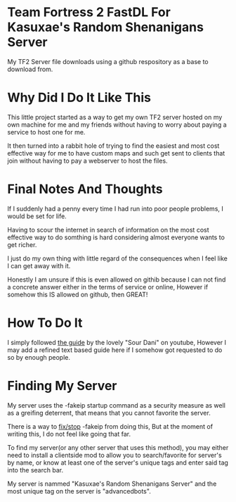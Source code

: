 # Team Fortress 2 FastDL For Kasuxae's Random Shenanigans Server
My TF2 Server file downloads using a github respository as a base to download from.

# Why Did I Do It Like This
This little project started as a way to get my own TF2 server hosted on my own machine for me and my friends without having to worry about paying a service to host one for me.

It then turned into a rabbit hole of trying to find the easiest and most cost effective way for me to have custom maps and such get sent to clients that join without having to pay a webserver to host the files.

# Final Notes And Thoughts
If I suddenly had a penny every time I had run into poor people problems, I would be set for life.

Having to scour the internet in search of information on the most cost effective way to do somthing is hard considering almost everyone wants to get richer.

I just do my own thing with little regard of the consequences when I feel like I can get away with it.

Honestly I am unsure if this is even allowed on githib because I can not find a concrete answer either in the terms of service or online, However if somehow this IS allowed on github, then GREAT!

# How To Do It
I simply followed [the guide](https://www.youtube.com/watch?v=CcismZ0uZ1A) by the lovely "Sour Dani" on youtube, However I may add a refined text based guide here if I somehow got requested to do so by enough people.

# Finding My Server
My server uses the -fakeip startup command as a security measure as well as a greifing deterrent, that means that you cannot favorite the server.

There is a way to [fix/stop](https://steamcommunity.com/sharedfiles/filedetails/?id=1960312187) -fakeip from doing this, But at the moment of writing this, I do not feel like going that far.

To find my server(or any other server that uses this method), you may either need to install a clientside mod to allow you to search/favorite for server's by name, or know at least one of the server's unique tags and enter said tag into the search bar.

My server is nammed "Kasuxae's Random Shenanigans Server" and the most unique tag on the server is "advancedbots".
